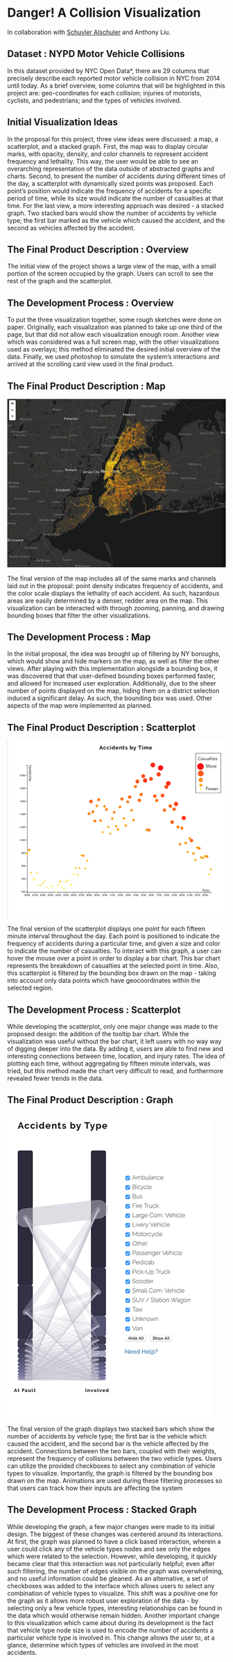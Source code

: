 # Danger! A Collision Visualization
In collaboration with [Schuyler Alschuler](https://github.com/swalschuler) and Anthony Liu.

## Dataset : NYPD Motor Vehicle Collisions
In this dataset provided by NYC Open Data*, there are 29 columns that precisely describe each reported motor vehicle collision in NYC from 2014 until today. As a brief overview, some columns that will be highlighted in this project are: geo-coordinates for each collision; injuries of motorists, cyclists, and pedestrians; and the types of vehicles involved.

## Initial Visualization Ideas
In the proposal for this project, three view ideas were discussed: a map, a scatterplot, and a stacked graph. First, the map was to display circular marks, with opacity, density, and color channels to represent accident frequency and lethality. This way, the user would be able to see an overarching representation of the data outside of abstracted graphs and charts. Second, to present the number of accidents during different times of the day, a scatterplot with dynamically sized points was proposed. Each point’s position would indicate the frequency of accidents for a specific period of time, while its size would indicate the number of casualties at that time. For the last view, a more interesting approach was desired - a stacked graph. Two stacked bars would show the number of accidents by vehicle type; the first bar marked as the vehicle which caused the accident, and the second as vehicles affected by the accident.

## The Final Product Description : Overview
The initial view of the project shows a large view of the map, with a small portion of the screen occupied by the graph. Users can scroll to see the rest of the graph and the scatterplot. 

## The Development Process : Overview
To put the three visualization together, some rough sketches were done on paper. Originally, each visualization was planned to take up one third of the page, but that did not allow each visualization enough room. Another view which was considered was a full screen map, with the other visualizations used as overlays; this method eliminated the desired initial overview of the data. Finally, we used photoshop to simulate the system’s interactions and arrived at the scrolling card view used in the final product.

## The Final Product Description : Map
![NYC Collisions Map](thumbs/map.png)

The final version of the map includes all of the same marks and channels laid out in the proposal: point density indicates frequency of accidents, and the color scale displays the lethality of each accident. As such, hazardous areas are easily determined by a denser, redder area on the map. This visualization can be interacted with through zooming, panning, and drawing bounding boxes that filter the other visualizations. 

## The Development Process : Map
In the initial proposal, the idea was brought up of filtering by NY boroughs, which would show and hide markers on the map, as well as filter the other views. After playing with this implementation alongside a bounding box, it was discovered that that user-defined bounding boxes performed faster, and allowed for increased user exploration. Additionally, due to the sheer number of points displayed on the map, hiding them on a district selection induced a significant delay. As such, the bounding box was used. Other aspects of the map were implemented as planned.

## The Final Product Description : Scatterplot
![NYC Collisions Scatterplot](thumbs/scatter.png)

The final version of the scatterplot displays one point for each fifteen minute interval throughout the day. Each point is positioned to indicate the frequency of accidents during a particular time, and given a size and color to indicate the number of casualties. To interact with this graph, a user can hover the mouse over a point in order to display a bar chart. This bar chart represents the breakdown of casualties at the selected point in time. Also, this scatterplot is filtered by the bounding box drawn on the map - taking into account only data points which have geocoordinates within the selected region.

## The Development Process : Scatterplot
While developing the scatterplot, only one major change was made to the proposed design: the addition of the tooltip bar chart. While the visualization was useful without the bar chart, it left users with no way way of digging deeper into the data. By adding it, users are able to find new and interesting connections between time, location, and injury rates. The idea of plotting each time, without aggregating by fifteen minute intervals, was tried, but this method made the chart very difficult to read, and furthermore revealed fewer trends in the data.

## The Final Product Description : Graph
![NYC Collisions Graph](thumbs/graph.png)

The final version of the graph displays two stacked bars which show the number of accidents by vehicle type; the first bar is the vehicle which caused the accident, and the second bar is the vehicle affected by the accident. Connections between the two bars, coupled with their weights, represent the frequency of collisions between the two vehicle types. Users can utilize the provided checkboxes to select any combination of vehicle types to visualize. Importantly, the graph is filtered by the bounding box drawn on the map. Animations are used during these filtering processes so that users can track how their inputs are affecting the system

## The Development Process : Stacked Graph
While developing the graph, a few major changes were made to its initial design. The biggest of these changes was centered around its interactions. At first, the graph was planned to have a click based interaction, wherein a user could click any of the vehicle types nodes and see only the edges which were related to the selection. However, while developing, it quickly became clear that this interaction was not particularly helpful; even after such filtering, the number of edges visible on the graph was overwhelming, and no useful information could be gleaned. As an alternative, a set of checkboxes was added to the interface which allows users to select any combination of vehicle types to visualize. This shift was a positive one for the graph as it allows more robust user exploration of the data - by selecting only a few vehicle types, interesting relationships can be found in the data which would otherwise remain hidden. Another important change to this visualization which came about during its development is the fact that vehicle type node size is used to encode the number of accidents a particular vehicle type is involved in. This change allows the user to, at a glance, determine which types of vehicles are involved in the most accidents.